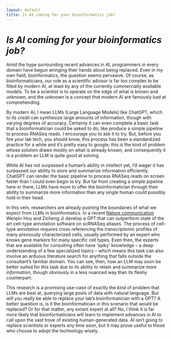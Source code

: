 ```yaml
---
layout: default
title: Is AI coming for your bioinformatics job?
---
```


# *Is AI coming for your bioinformatics job?*

  Amid the hype surrounding recent advances in AI, programmers in every domain have begun wringing their hands about being replaced. Even in my own field, bioinformatics, the question seems pervasive. Of course, as bioinformaticians, our role as a scientific advisor is far too complex to be filled by modern AI, at least by any of the currently commercially available models. To be a scientist is to operate on the edge of what is known and unknown, and the unknown is a concept that modern AI are famously bad at comprehending. 

  By modern AI, I mean LLMs (Large Language Models) like ChatGPT, which to its credit can synthesize large amounts of information, though with varying degrees of accuracy. Certainly it can even complete a basic task that a bioinformatician could be asked to do, like produce a simple pipeline to process RNASeq reads. I encourage you to ask it to try. But, before you fire your lab tech, you should know, this process has been a standardized practice for a while and it’s pretty easy to google; this is the kind of problem whose solution draws mostly on what is already known, and consequently it is a problem an LLM is quite good at solving. 

  While AI has not surpassed a human’s ability in intellect yet, I’d wager it has surpassed our ability to store and summarize information efficiently. ChatGPT can render the basic pipeline to process RNASeq reads on screen faster than I could even begin to try. But far from creating a simple pipeline here or there, LLMs have more to offer the bioinformatician through their ability to summarize more information than any single human could possibly hold in their head. 

  In this vein, researchers are already pushing the boundaries of what we expect from LLMs in bioinformatics. In a recent [Nature communication](https://www.nature.com/articles/s41592-024-02235-4#Sec2) Wenpin Hou and Zicheng Ji develop a GPT that can outperform state of the art cell-type annotation software on scRNASeq atlases. The process of cell-type annotation requires cross referencing the transcriptomic profiles of many previously characterized cells, usually performed by an expert who knows gene markers for many specific cell types. Even then, the experts that are available for consulting often have ‘spiky’ knowledge – a deep understanding of a few specialized topics – which means this task can also involve an arduous literature search for anything that falls outside the consultant’s familiar domain. You can see, then, how an LLM may soon be better suited for this task due to its ability to retain and summarize *more information*, though obviously in a less nuanced way than its fleshy counterpart. 

  This research is a promising use-case of exactly the *kind* of problem that LLMs are best at, querying large pools of data with natural language. But will you really be able to replace your lab’s bioinformatician with a GPT? A better question is, is it the bioinformatician in this scenario that would be replaced? Or for that matter, any extant expert at all? No, I think it is far more likely that bioinformaticians will learn to implement advances in AI to call upon the vast trove of existing human-generated data. AI isn’t going to replace scientists or experts any time soon, but it may prove useful to those who choose to adopt the technology wisely. 
